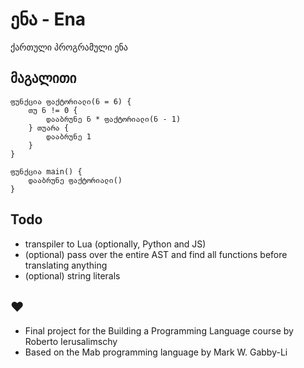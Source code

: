 # ენა - Ena
ქართული პროგრამული ენა

## მაგალითი

```ena
ფუნქცია ფაქტორიალი(ნ = 6) {
    თუ ნ != 0 {
        დააბრუნე ნ * ფაქტორიალი(ნ - 1)
    } თუარა {
        დააბრუნე 1
    }
}

ფუნქცია main() {
    დააბრუნე ფაქტორიალი()
}
```

## Todo
- transpiler to Lua (optionally, Python and JS)
- (optional) pass over the entire AST and find all functions before translating anything
- (optional) string literals

## ♥
- Final project for the Building a Programming Language course by Roberto Ierusalimschy
- Based on the Mab programming language by Mark W. Gabby-Li
